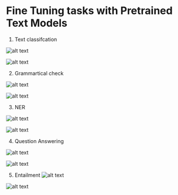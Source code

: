 # Fine Tuning tasks with Pretrained Text Models

1. Text classifcation


 ![alt text](https://github.com/tamanna-mehta/cmpe-297/blob/main/hw-3/screenshots/Sentiment_classification.png)
 
 
 ![alt text](https://github.com/tamanna-mehta/cmpe-297/blob/main/hw-3/screenshots/sentiment_classifciation_gradio.png)

2. Grammartical check 

![alt text](https://github.com/tamanna-mehta/cmpe-297/blob/main/hw-3/screenshots/Sentiment_classification.png)

![alt text](https://github.com/tamanna-mehta/cmpe-297/blob/main/hw-3/screenshots/Sentiment_classification.png)

3. NER

![alt text](https://github.com/tamanna-mehta/cmpe-297/blob/main/hw-3/screenshots/Sentiment_classification.png)

![alt text](https://github.com/tamanna-mehta/cmpe-297/blob/main/hw-3/screenshots/Sentiment_classification.png)

4. Question Answering

![alt text](https://github.com/tamanna-mehta/cmpe-297/blob/main/hw-3/screenshots/Sentiment_classification.png)

![alt text](https://github.com/tamanna-mehta/cmpe-297/blob/main/hw-3/screenshots/Sentiment_classification.png)

5. Entailment
![alt text](https://github.com/tamanna-mehta/cmpe-297/blob/main/hw-3/screenshots/Sentiment_classification.png)

![alt text](https://github.com/tamanna-mehta/cmpe-297/blob/main/hw-3/screenshots/Sentiment_classification.png)


